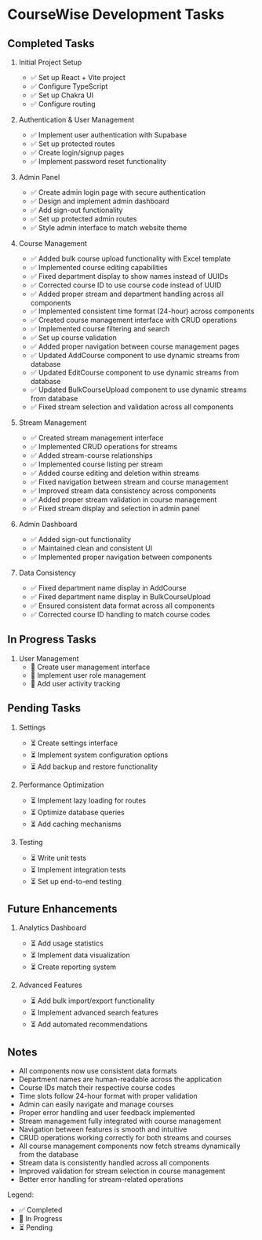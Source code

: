 # CourseWise Development Tasks

## Completed Tasks
1. Initial Project Setup
   - ✅ Set up React + Vite project
   - ✅ Configure TypeScript
   - ✅ Set up Chakra UI
   - ✅ Configure routing

2. Authentication & User Management
   - ✅ Implement user authentication with Supabase
   - ✅ Set up protected routes
   - ✅ Create login/signup pages
   - ✅ Implement password reset functionality

3. Admin Panel
   - ✅ Create admin login page with secure authentication
   - ✅ Design and implement admin dashboard
   - ✅ Add sign-out functionality
   - ✅ Set up protected admin routes
   - ✅ Style admin interface to match website theme

4. Course Management
   - ✅ Added bulk course upload functionality with Excel template
   - ✅ Implemented course editing capabilities
   - ✅ Fixed department display to show names instead of UUIDs
   - ✅ Corrected course ID to use course code instead of UUID
   - ✅ Added proper stream and department handling across all components
   - ✅ Implemented consistent time format (24-hour) across components
   - ✅ Created course management interface with CRUD operations
   - ✅ Implemented course filtering and search
   - ✅ Set up course validation
   - ✅ Added proper navigation between course management pages
   - ✅ Updated AddCourse component to use dynamic streams from database
   - ✅ Updated EditCourse component to use dynamic streams from database
   - ✅ Updated BulkCourseUpload component to use dynamic streams from database
   - ✅ Fixed stream selection and validation across all components

5. Stream Management
   - ✅ Created stream management interface
   - ✅ Implemented CRUD operations for streams
   - ✅ Added stream-course relationships
   - ✅ Implemented course listing per stream
   - ✅ Added course editing and deletion within streams
   - ✅ Fixed navigation between stream and course management
   - ✅ Improved stream data consistency across components
   - ✅ Added proper stream validation in course management
   - ✅ Fixed stream display and selection in admin panel

6. Admin Dashboard
   - ✅ Added sign-out functionality
   - ✅ Maintained clean and consistent UI
   - ✅ Implemented proper navigation between components

7. Data Consistency
   - ✅ Fixed department name display in AddCourse
   - ✅ Fixed department name display in BulkCourseUpload
   - ✅ Ensured consistent data format across all components
   - ✅ Corrected course ID handling to match course codes

## In Progress Tasks
1. User Management
   - 🔄 Create user management interface
   - 🔄 Implement user role management
   - 🔄 Add user activity tracking

## Pending Tasks
1. Settings
   - ⏳ Create settings interface
   - ⏳ Implement system configuration options
   - ⏳ Add backup and restore functionality

2. Performance Optimization
   - ⏳ Implement lazy loading for routes
   - ⏳ Optimize database queries
   - ⏳ Add caching mechanisms

3. Testing
   - ⏳ Write unit tests
   - ⏳ Implement integration tests
   - ⏳ Set up end-to-end testing

## Future Enhancements
1. Analytics Dashboard
   - ⏳ Add usage statistics
   - ⏳ Implement data visualization
   - ⏳ Create reporting system

2. Advanced Features
   - ⏳ Add bulk import/export functionality
   - ⏳ Implement advanced search features
   - ⏳ Add automated recommendations

## Notes
- All components now use consistent data formats
- Department names are human-readable across the application
- Course IDs match their respective course codes
- Time slots follow 24-hour format with proper validation
- Admin can easily navigate and manage courses
- Proper error handling and user feedback implemented
- Stream management fully integrated with course management
- Navigation between features is smooth and intuitive
- CRUD operations working correctly for both streams and courses
- All course management components now fetch streams dynamically from the database
- Stream data is consistently handled across all components
- Improved validation for stream selection in course management
- Better error handling for stream-related operations

Legend:
- ✅ Completed
- 🔄 In Progress
- ⏳ Pending 
